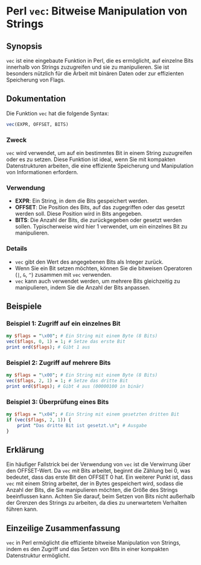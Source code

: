 <!--
Meta Description: # Perl `vec`: Bitweise Manipulation von Strings ## Synopsis `vec` ist eine eingebaute Funktion in Perl, die es ermöglicht, auf einzelne Bits innerhalb...
Meta Keywords: bits, die, vec, ein, flags
-->

# Perl `vec`: Bitweise Manipulation von Strings

## Synopsis
`vec` ist eine eingebaute Funktion in Perl, die es ermöglicht, auf einzelne Bits innerhalb von Strings zuzugreifen und sie zu manipulieren. Sie ist besonders nützlich für die Arbeit mit binären Daten oder zur effizienten Speicherung von Flags.

## Dokumentation
Die Funktion `vec` hat die folgende Syntax:

```perl
vec(EXPR, OFFSET, BITS)
```

### Zweck
`vec` wird verwendet, um auf ein bestimmtes Bit in einem String zuzugreifen oder es zu setzen. Diese Funktion ist ideal, wenn Sie mit kompakten Datenstrukturen arbeiten, die eine effiziente Speicherung und Manipulation von Informationen erfordern.

### Verwendung
- **EXPR**: Ein String, in dem die Bits gespeichert werden.
- **OFFSET**: Die Position des Bits, auf das zugegriffen oder das gesetzt werden soll. Diese Position wird in Bits angegeben.
- **BITS**: Die Anzahl der Bits, die zurückgegeben oder gesetzt werden sollen. Typischerweise wird hier 1 verwendet, um ein einzelnes Bit zu manipulieren.

### Details
- `vec` gibt den Wert des angegebenen Bits als Integer zurück.
- Wenn Sie ein Bit setzen möchten, können Sie die bitweisen Operatoren (`|`, `&`, `^`) zusammen mit `vec` verwenden.
- `vec` kann auch verwendet werden, um mehrere Bits gleichzeitig zu manipulieren, indem Sie die Anzahl der Bits anpassen.

## Beispiele

### Beispiel 1: Zugriff auf ein einzelnes Bit
```perl
my $flags = "\x00"; # Ein String mit einem Byte (8 Bits)
vec($flags, 0, 1) = 1; # Setze das erste Bit
print ord($flags); # Gibt 1 aus
```

### Beispiel 2: Zugriff auf mehrere Bits
```perl
my $flags = "\x00"; # Ein String mit einem Byte (8 Bits)
vec($flags, 2, 1) = 1; # Setze das dritte Bit
print ord($flags); # Gibt 4 aus (00000100 in binär)
```

### Beispiel 3: Überprüfung eines Bits
```perl
my $flags = "\x04"; # Ein String mit einem gesetzten dritten Bit
if (vec($flags, 2, 1)) {
    print "Das dritte Bit ist gesetzt.\n"; # Ausgabe
}
```

## Erklärung
Ein häufiger Fallstrick bei der Verwendung von `vec` ist die Verwirrung über den OFFSET-Wert. Da `vec` mit Bits arbeitet, beginnt die Zählung bei 0, was bedeutet, dass das erste Bit den OFFSET 0 hat. Ein weiterer Punkt ist, dass `vec` mit einem String arbeitet, der in Bytes gespeichert wird, sodass die Anzahl der Bits, die Sie manipulieren möchten, die Größe des Strings beeinflussen kann. Achten Sie darauf, beim Setzen von Bits nicht außerhalb der Grenzen des Strings zu arbeiten, da dies zu unerwartetem Verhalten führen kann.

## Einzeilige Zusammenfassung
`vec` in Perl ermöglicht die effiziente bitweise Manipulation von Strings, indem es den Zugriff und das Setzen von Bits in einer kompakten Datenstruktur ermöglicht.